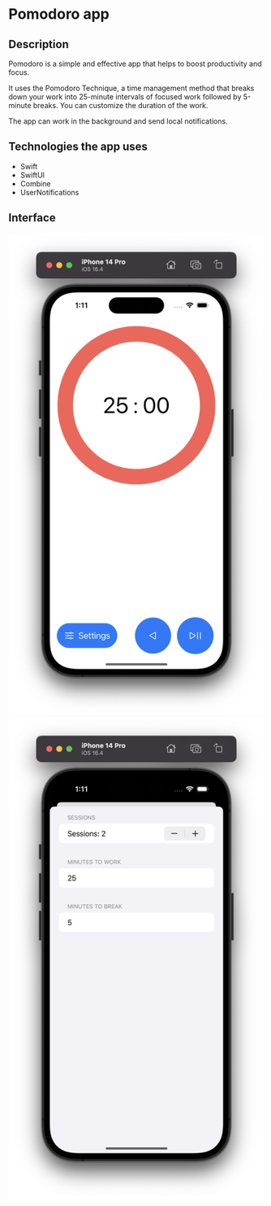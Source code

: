 # Pomodoro app

## Description

Pomodoro is a simple and effective app that helps to boost productivity and focus.

It uses the Pomodoro Technique, a time management method that breaks down your work into 25-minute intervals of focused work followed by 5-minute breaks. You can customize the duration of the work.

The app can work in the background and send local notifications.

## Technologies the app uses

<ul>
    <li>Swift</li>
    <li>SwiftUI</li>
    <li>Combine</li>
    <li>UserNotifications</li>
</ul>

## Interface

<img src="/Assets/Pomodoro_main.png">
<img src="/Assets/Pomodoro_settings.png">
